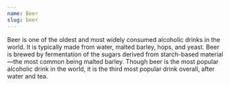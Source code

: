 ```yaml
---
name: Beer
slug: beer
---
```


Beer is one of the oldest and most widely consumed alcoholic drinks in the world. It is typically made from water, malted barley, hops, and yeast. Beer is brewed by fermentation of the sugars derived from starch-based material—the most common being malted barley. Though beer is the most popular alcoholic drink in the world, it is the third most popular drink overall, after water and tea.

